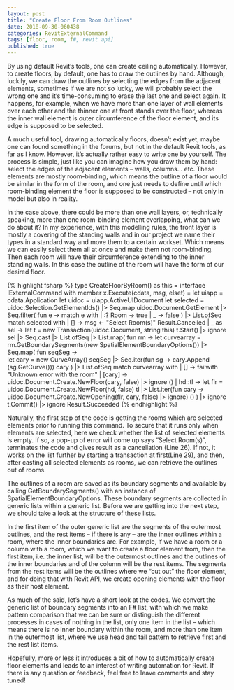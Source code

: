 ```yaml
---
layout: post
title: "Create Floor From Room Outlines"
date: 2018-09-30-060438 
categories: RevitExternalCommand
tags: [floor, room, f#, revit api]
published: true
---
```

By using default Revit’s tools, one can create ceiling automatically. However, to create floors, by default, one has to draw the outlines by hand. Although, luckily, we can draw the outlines by selecting the edges from the adjacent elements, sometimes if we are not so lucky, we will probably select the wrong one and it’s time-consuming to erase the last one and select again. It happens, for example, when we have more than one layer of wall elements over each other and the thinner one at front stands over the floor, whereas the inner wall element is outer circumference of the floor element, and its edge is supposed to be selected.

A much useful tool, drawing automatically floors, doesn’t exist yet, maybe one can found something in the forums, but not in the default Revit tools, as far as I know. However, it’s actually rather easy to write one by yourself. The process is simple, just like you can imagine how you draw them by hand: select the edges of the adjacent elements – walls, columns… etc. These elements are mostly room-binding, which means the outline of a floor would be similar in the form of the room, and one just needs to define until which room-binding element the floor is supposed to be constructed – not only in model but also in reality.

In the case above, there could be more than one wall layers, or, technically speaking, more than one room-binding element overlapping, what can we do about it?  In my experience, with this modelling rules, the front layer is mostly a covering of the standing walls and in our project we name their types in a standard way and move them to a certain workset. Which means we can easily select them all at once and make them not room-binding. Then each room will have their circumference extending to the inner standing walls. In this case the outline of the room will have the form of our desired floor.

{% highlight fsharp %}
type CreateFloorByRoom() as this =
  interface IExternalCommand with
    member x.Execute(cdata, msg, elset) =
      let uiapp = cdata.Application
      let uidoc = uiapp.ActiveUIDocument
      let selected = 
        uidoc.Selection.GetElementIds() 
        |> Seq.map uidoc.Document.GetElement 
        |> Seq.filter(
          fun e -> 
            match e with
            | :? Room -> true
            | _ -> false
        ) |> List.ofSeq
      match selected with
      | [] -> 
        msg <- "Select Room(s)"
        Result.Cancelled
      | _ as sel ->
        let t = new Transaction(uidoc.Document, string this)
        t.Start() |> ignore
        sel |> Seq.cast<Room> |> List.ofSeq
        |> List.map(
          fun rm ->
            let curvearray =
              rm.GetBoundarySegments(new SpatialElementBoundaryOptions()) 
              |> Seq.map(
                fun seqSeg ->  
                  let cary = new CurveArray()
                  seqSeg |> Seq.iter(fun sg -> cary.Append (sg.GetCurve()))
                  cary
              ) |> List.ofSeq
            match curvearray with
            | [] -> failwith "Unknown error with the room"
            | [cary] ->
              uidoc.Document.Create.NewFloor(cary, false) |> ignore
              ()
            | hd::tl ->
              let flr = uidoc.Document.Create.NewFloor(hd, false)
              tl
              |> List.iter(fun cary -> uidoc.Document.Create.NewOpening(flr, cary, false) |> ignore)
              ()
        )
        |> ignore
        t.Commit() |> ignore
        Result.Succeeded
{% endhighlight %}

Naturally, the first step of the code is getting the rooms which are selected elements prior to running this command. To secure that it runs only when elements are selected, here we check whether the list of selected elements is empty. If so, a pop-up of error will come up says “Select Room(s)”, terminates the code and gives result as a cancellation (Line 26). If not, it works on the list further by starting a transaction at first(Line 29), and then, after casting all selected elements as rooms, we can retrieve the outlines out of rooms.

The outlines of a room are saved as its boundary segments and available by calling GetBoundarySegments() with an instance of SpatialElementBoundaryOptions. These boundary segments are collected in generic lists within a generic list. Before we are getting into the next step, we should take a look at the structure of these lists.

In the first item of the outer generic list are the segments of the outermost outlines, and the rest items – if there is any – are the inner outlines within a room, where the inner boundaries are. For example, if we have a room or a column with a room, which we want to create a floor element from, then the first item, i.e. the inner list, will be the outermost outlines and the outlines of the inner boundaries and of the column will be the rest items. The segments from the rest items will be the outlines where we “cut out” the floor element, and for doing that with Revit API, we create opening elements with the floor as their host element.

As much of the said, let’s have a short look at the codes. We convert the generic list of boundary segments into an F# list, with which we make pattern comparison that we can be sure or distinguish the different processes in cases of nothing in the list, only one item in the list – which means there is no inner boundary within the room, and more than one item in the outermost list, where we use head and tail pattern to retrieve first and the rest list items.

Hopefully, more or less it introduces a bit of how to automatically create floor elements and leads to an interest of writing automation for Revit. If there is any question or feedback, feel free to leave comments and stay tuned!